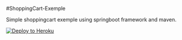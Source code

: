 #ShoppingCart-Exemple

Simple shoppingcart exemple using springboot framework and maven. 

[![Deploy to Heroku](https://www.herokucdn.com/deploy/button.png)](https://heroku.com/deploy)
